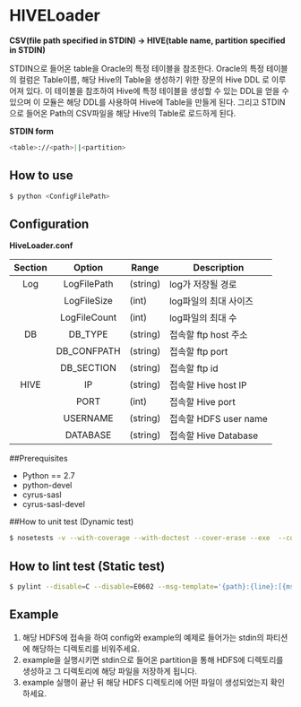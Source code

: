 # HIVELoader

**CSV(file path specified in STDIN) -> HIVE(table name, partition specified in STDIN)**

STDIN으로 들어온 table을 Oracle의 특정 테이블을 참조한다.
Oracle의 특정 테이블의 컬럼은 Table이름, 해당 Hive의 Table을 생성하기 위한 장문의 Hive DDL 로 이루어져 있다. 이 테이블을 참조하여 Hive에 특정 테이블을 생성할 수 있는 DDL을 얻을 수 있으며 이 모듈은 해당 DDL를 사용하여 Hive에 Table을 만들게 된다.
그리고 STDIN으로 들어온 Path의 CSV파일을 해당 Hive의 Table로 로드하게 된다.

**STDIN form**
```Bash
<table>://<path>||<partition>
```

## How to use
```Bash
$ python <ConfigFilePath>
```

## Configuration

**HiveLoader.conf**

|Section |Option         |Range      |Description                                    |
|:------:|:-------------:|-----------|-----------------------------------------------|
|Log     | LogFilePath   | (string)  | log가 저장될 경로                             |
|        | LogFileSize   | (int)     | log파일의 최대 사이즈                         |
|        | LogFileCount  | (int)     | log파일의 최대 수                             |
|DB      | DB_TYPE       | (string)  | 접속할 ftp host 주소                          |
|        | DB_CONFPATH   | (string)  | 접속할 ftp port                               |
|        | DB_SECTION    | (string)  | 접속할 ftp id                                 |
|HIVE    | IP            | (string)  | 접속할 Hive host IP                           |
|        | PORT          | (int)     | 접속할 Hive port                              |
|        | USERNAME      | (string)  | 접속할 HDFS user name                         |
|        | DATABASE      | (string)  | 접속할 Hive Database                          |

##Prerequisites
- Python == 2.7
- python-devel
- cyrus-sasl
- cyrus-sasl-devel

##How to unit test (Dynamic test)
```Bash
$ nosetests -v --with-coverage --with-doctest --cover-erase --exe  --cover-package=. tests/*.py
```

## How to lint test (Static test)
```Bash
$ pylint --disable=C --disable=E0602 --msg-template='{path}:{line}:[{msg_id}({symbol}),{obj}]{msg}' *.py
```

## Example
1. 해당 HDFS에 접속을 하여 config와 example의 예제로 들어가는 stdin의 파티션에 해당하는 디렉토리를 비워주세요.
2. example을 실행시키면 stdin으로 들어온 partition을 통해 HDFS에 디렉토리를 생성하고 그 디렉토리에 해당 파일을 저장하게 됩니다.
3. example 실행이 끝난 뒤 해당 HDFS 디렉토리에 어떤 파일이 생성되었는지 확인하세요.

